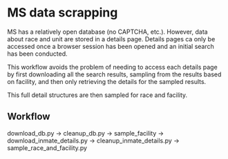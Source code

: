 # MS data scrapping
MS has a relatively open database (no CAPTCHA, etc.). However, data about race 
and unit are stored in a details page. Details pages ca only be accessed once a 
browser session has been opened and an initial search has been conducted.

This workflow avoids the problem of needing to access each details page by
first downloading all the search results, sampling from the results based
on facility, and then only retrieving the details for the sampled results.

This full detail structures are then sampled for race and facility.

##  Workflow

download_db.py -> cleanup_db.py -> sample_facility -> download_inmate_details.py -> cleanup_inmate_details.py -> sample_race_and_facility.py
